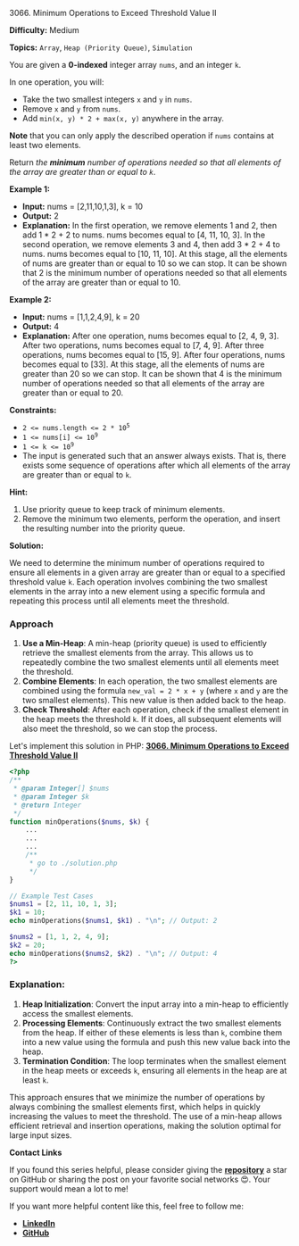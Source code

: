 3066\. Minimum Operations to Exceed Threshold Value II

**Difficulty:** Medium

**Topics:** `Array`, `Heap (Priority Queue)`, `Simulation`

You are given a **0-indexed** integer array `nums`, and an integer `k`.

In one operation, you will:

- Take the two smallest integers `x` and `y` in `nums`.
- Remove `x` and `y` from `nums`.
- Add `min(x, y) * 2 + max(x, y)` anywhere in the array.

**Note** that you can only apply the described operation if `nums` contains at least two elements.

Return _the **minimum** number of operations needed so that all elements of the array are greater than or equal to `k`_.

**Example 1:**

- **Input:** nums = [2,11,10,1,3], k = 10
- **Output:** 2
- **Explanation:** In the first operation, we remove elements 1 and 2, then add 1 * 2 + 2 to nums. nums becomes equal to [4, 11, 10, 3].
  In the second operation, we remove elements 3 and 4, then add 3 * 2 + 4 to nums. nums becomes equal to [10, 11, 10].
  At this stage, all the elements of nums are greater than or equal to 10 so we can stop.
  It can be shown that 2 is the minimum number of operations needed so that all elements of the array are greater than or equal to 10.

**Example 2:**

- **Input:** nums = [1,1,2,4,9], k = 20
- **Output:** 4
- **Explanation:** After one operation, nums becomes equal to [2, 4, 9, 3].
  After two operations, nums becomes equal to [7, 4, 9].
  After three operations, nums becomes equal to [15, 9].
  After four operations, nums becomes equal to [33].
  At this stage, all the elements of nums are greater than 20 so we can stop.
  It can be shown that 4 is the minimum number of operations needed so that all elements of the array are greater than or equal to 20.



**Constraints:**

- <code>2 <= nums.length <= 2 * 10<sup>5</sup></code>
- <code>1 <= nums[i] <= 10<sup>9</sup></code>
- <code>1 <= k <= 10<sup>9</sup></code>
- The input is generated such that an answer always exists. That is, there exists some sequence of operations after which all elements of the array are greater than or equal to `k`.


**Hint:**
1. Use priority queue to keep track of minimum elements.
2. Remove the minimum two elements, perform the operation, and insert the resulting number into the priority queue.



**Solution:**

We need to determine the minimum number of operations required to ensure all elements in a given array are greater than or equal to a specified threshold value `k`. Each operation involves combining the two smallest elements in the array into a new element using a specific formula and repeating this process until all elements meet the threshold.

### Approach
1. **Use a Min-Heap**: A min-heap (priority queue) is used to efficiently retrieve the smallest elements from the array. This allows us to repeatedly combine the two smallest elements until all elements meet the threshold.
2. **Combine Elements**: In each operation, the two smallest elements are combined using the formula `new_val = 2 * x + y` (where `x` and `y` are the two smallest elements). This new value is then added back to the heap.
3. **Check Threshold**: After each operation, check if the smallest element in the heap meets the threshold `k`. If it does, all subsequent elements will also meet the threshold, so we can stop the process.

Let's implement this solution in PHP: **[3066. Minimum Operations to Exceed Threshold Value II](https://github.com/mah-shamim/leet-code-in-php/tree/main/algorithms/003066-minimum-operations-to-exceed-threshold-value-ii/solution.php)**

```php
<?php
/**
 * @param Integer[] $nums
 * @param Integer $k
 * @return Integer
 */
function minOperations($nums, $k) {
    ...
    ...
    ...
    /**
     * go to ./solution.php
     */
}

// Example Test Cases
$nums1 = [2, 11, 10, 1, 3];
$k1 = 10;
echo minOperations($nums1, $k1) . "\n"; // Output: 2

$nums2 = [1, 1, 2, 4, 9];
$k2 = 20;
echo minOperations($nums2, $k2) . "\n"; // Output: 4
?>
```

### Explanation:

1. **Heap Initialization**: Convert the input array into a min-heap to efficiently access the smallest elements.
2. **Processing Elements**: Continuously extract the two smallest elements from the heap. If either of these elements is less than `k`, combine them into a new value using the formula and push this new value back into the heap.
3. **Termination Condition**: The loop terminates when the smallest element in the heap meets or exceeds `k`, ensuring all elements in the heap are at least `k`.

This approach ensures that we minimize the number of operations by always combining the smallest elements first, which helps in quickly increasing the values to meet the threshold. The use of a min-heap allows efficient retrieval and insertion operations, making the solution optimal for large input sizes.

**Contact Links**

If you found this series helpful, please consider giving the **[repository](https://github.com/mah-shamim/leet-code-in-php)** a star on GitHub or sharing the post on your favorite social networks 😍. Your support would mean a lot to me!

If you want more helpful content like this, feel free to follow me:

- **[LinkedIn](https://www.linkedin.com/in/arifulhaque/)**
- **[GitHub](https://github.com/mah-shamim)**
